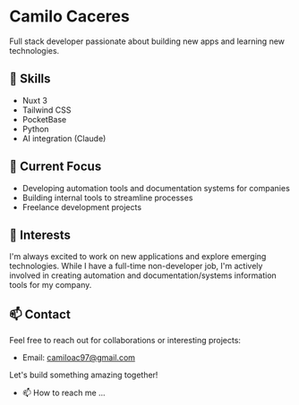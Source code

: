 # Camilo Caceres

Full stack developer passionate about building new apps and learning new technologies.

## 🚀 Skills
- Nuxt 3
- Tailwind CSS
- PocketBase
- Python
- AI integration (Claude)

## 💼 Current Focus
- Developing automation tools and documentation systems for companies
- Building internal tools to streamline processes
- Freelance development projects

## 🌱 Interests
I'm always excited to work on new applications and explore emerging technologies. While I have a full-time non-developer job, I'm actively involved in creating automation and documentation/systems information tools for my company.

## 📫 Contact
Feel free to reach out for collaborations or interesting projects:
- Email: camiloac97@gmail.com

Let's build something amazing together!
- 📫 How to reach me ...

<!---
CamiloCaceres/CamiloCaceres is a ✨ special ✨ repository because its `README.md` (this file) appears on your GitHub profile.
You can click the Preview link to take a look at your changes.
--->
